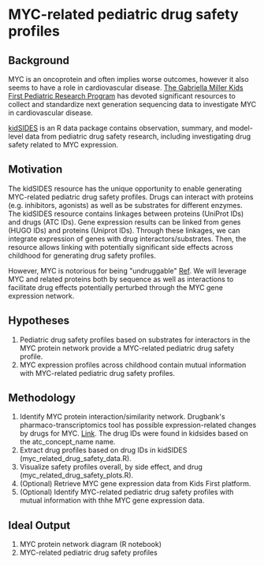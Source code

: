 # MYC-related pediatric drug safety profiles

## Background

MYC is an oncoprotein and often implies worse outcomes, however it also seems to have a role in cardiovascular disease. [The Gabriella Miller Kids First Pediatric Research Program](https://kidsfirstdrc.org) has devoted significant resources to collect and standardize next generation sequencing data to investigate MYC in cardiovascular disease. 

[kidSIDES](https://github.com/ngiangre/kidsides) is an R data package contains observation, summary, and model-level data from pediatric drug safety research, including investigating drug safety related to MYC expression. 

## Motivation

The kidSIDES resource has the unique opportunity to enable generating MYC-related pediatric drug safety profiles. Drugs can interact with proteins (e.g. inhibitors, agonists) as well as be substrates for different enzymes. The kidSIDES resource contains linkages between proteins (UniProt IDs) and drugs (ATC IDs). Gene expression results can be linked from genes (HUGO IDs) and proteins (Uniprot IDs). Through these linkages, we can integrate expression of genes with drug interactors/substrates. Then, the resource allows linking with potentially significant side effects across childhood for generating drug safety profiles. 

However, MYC is notorious for being "undruggable" [Ref](https://www.ncbi.nlm.nih.gov/pmc/articles/PMC6337544/). We will leverage MYC and related proteins both by sequence as well as interactions to facilitate drug effects potentially perturbed through the MYC gene expression network. 

## Hypotheses

1. Pediatric drug safety profiles based on substrates for interactors in the MYC protein network provide a MYC-related pediatric drug safety profile. 
2. MYC expression profiles across childhood contain mutual information with MYC-related pediatric drug safety profiles. 

## Methodology

1. Identify MYC protein interaction/similarity network. Drugbank's pharmaco-transcriptomics tool has possible expression-related changes by drugs for MYC. [Link](https://go.drugbank.com/pharmaco/transcriptomics?q%5Bg%5B0%5D%5D%5Bm%5D=or&q%5Bg%5B0%5D%5D%5Bdrug_approved_true%5D=all&q%5Bg%5B0%5D%5D%5Bdrug_nutraceutical_true%5D=all&q%5Bg%5B0%5D%5D%5Bdrug_illicit_true%5D=all&q%5Bg%5B0%5D%5D%5Bdrug_investigational_true%5D=all&q%5Bg%5B0%5D%5D%5Bdrug_withdrawn_true%5D=all&q%5Bg%5B0%5D%5D%5Bdrug_experimental_true%5D=all&q%5Bg%5B1%5D%5D%5Bm%5D=or&q%5Bg%5B1%5D%5D%5Bdrug_available_in_us_true%5D=all&q%5Bg%5B1%5D%5D%5Bdrug_available_in_ca_true%5D=all&q%5Bg%5B1%5D%5D%5Bdrug_available_in_eu_true%5D=all&commit=Apply+Filter&q%5Bdrug_precise_names_name_cont%5D=&q%5Bgene_symbol_eq%5D=MYC&q%5Bgene_id_eq%5D=&q%5Bchange_eq%5D=&q%5Binteraction_cont%5D=&q%5Bchromosome_location_cont%5D=). The drug IDs were found in kidsides based on the atc_concept_name name.
2. Extract drug profiles based on drug IDs in kidSIDES (myc_related_drug_safety_data.R).
3. Visualize safety profiles overall, by side effect, and drug (myc_related_drug_safety_plots.R).
4. (Optional) Retrieve MYC gene expression data from Kids First platform. 
5. (Optional) Identify MYC-related pediatric drug safety profiles with mutual information with thhe MYC gene expression data. 

## Ideal Output

1. MYC protein network diagram (R notebook)
2. MYC-related pediatric drug safety profiles
